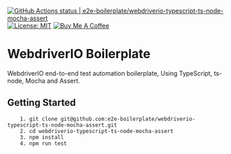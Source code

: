 [![GitHub Actions status | e2e-boilerplate/webdriverio-typescript-ts-node-mocha-assert](https://github.com/e2e-boilerplate/webdriverio-typescript-ts-node-mocha-assert/workflows/webdriverio-typescript-ts-node-mocha-assert/badge.svg)](https://github.com/e2e-boilerplate/webdriverio-typescript-ts-node-mocha-assert/actions?workflow=webdriverio-typescript-ts-node-mocha-assert) [![License: MIT](https://img.shields.io/badge/License-MIT-yellow.svg)](https://opensource.org/licenses/MIT) [![Buy Me A Coffee](https://img.shields.io/badge/buy-me%20coffee-orange)](https://www.buymeacoffee.com/xgirma)

# WebdriverIO Boilerplate

WebdriverIO end-to-end test automation boilerplate, Using TypeScript, ts-node, Mocha and Assert.

## Getting Started

    	1. git clone git@github.com:e2e-boilerplate/webdriverio-typescript-ts-node-mocha-assert.git
    	2. cd webdriverio-typescript-ts-node-mocha-assert
    	3. npm install
    	4. npm run test

